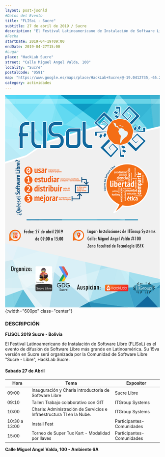 ```yaml
---
layout: post-jsonld
#Datos del Evento
title: "FLISoL - Sucre"
subtitle: 27 de abril de 2019 / Sucre
description: "El Festival Latinoamericano de Instalación de Software Libre (FLISoL) es el evento de difusión de Software Libre más grande en Latinoamérica"
#Fecha
startDate: 2019-04-19T09:00
endDate: 2019-04-27T15:00
#Lugar
place: "HackLab Sucre"
street: "Calle Miguel Angel Valda, 100"
locality: "Sucre"
postalCode: "0591"
map: "https://www.google.es/maps/place/HackLab+Sucre/@-19.0412735,-65.2591987,738m/data=!3m1!1e3!4m12!1m6!3m5!1s0x93fbcf1b0f977ddd:0x5883d248ad7ce480!2sHackLab+Sucre!8m2!3d-19.0412735!4d-65.25701!3m4!1s0x93fbcf1b0f977ddd:0x5883d248ad7ce480!8m2!3d-19.0412735!4d-65.25701"
category: actividades
---
```

![FLISoL Sucre (2019)](/recursos/cursos/2019-04-27-flisol.png){:width="600px" class="center"}
### DESCRIPCIÓN

**FLISOL 2019 Sucre - Bolivia**

El Festival Latinoamericano de Instalación de Software Libre (FLISoL) es el evento de difusión de Software Libre más grande en Latinoamérica. Su 15va versión en Sucre será organizada por la Comunidad de Software Libre "Sucre - Libre", HackLab Sucre.

#### Sabado 27 de Abril 

| Hora | Tema | Expositor |
| ---- | ---- | ---- |
|09:00 |Inauguración y Charla introductoria de Software Libre|Sucre Libre|
|09:10|Taller: Trabajo colaborativo con GIT |ITGroup Systems|
|10:00|Charla: Administración de Servicios e Infraestructura TI en la Nube.|ITGroup Systems|
|10:30 a 13:00|Install Fest |Participantes- Comunidades|
|15:00|Torneo de Super Tux Kart - Modalidad por llaves|Participantes- Comunidades|

**Calle Miguel Angel Valda, 100 - Ambiente 6A**
